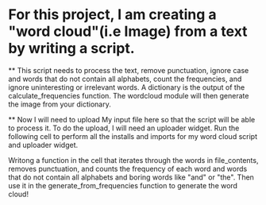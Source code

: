 
 # For this project, I am creating a "word cloud"(i.e Image) from a text by writing a script.

**  This script needs to process the text, remove punctuation, ignore case and words that do not contain all alphabets, count the frequencies, and ignore uninteresting       or irrelevant words. A dictionary is the output of the calculate_frequencies function. The wordcloud module will then generate the image from your dictionary.

**  Now I will need to upload My input file here so that the script will be able to process it. To do the upload, I will need an uploader widget. Run the following cell to perform all the installs and imports for my word cloud script and uploader widget.

Writong  a function in the cell that iterates through the words in file_contents, removes punctuation, and counts the frequency of each word and words that do not contain all alphabets and boring words like "and" or "the". Then use it in the generate_from_frequencies function to generate the word cloud!
